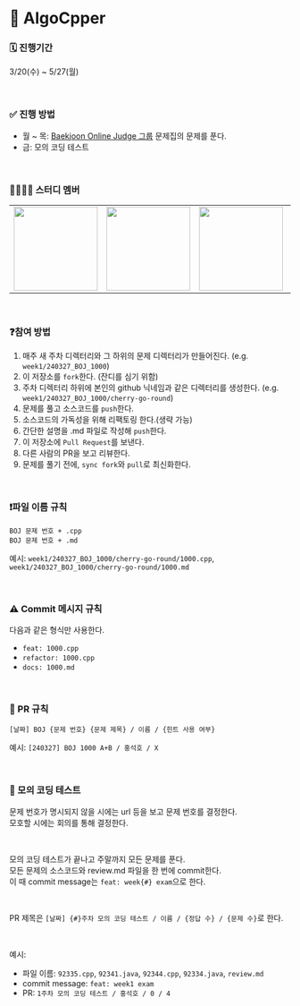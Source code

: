 # 🤔 AlgoCpper

### 🗓️ 진행기간
3/20(수) ~ 5/27(월)

<br/>

### ✅ 진행 방법
* 월 ~ 목: [Baekjoon Online Judge 그룹](https://www.acmicpc.net/group/20541) 문제집의 문제를 푼다.
* 금: 모의 코딩 테스트

<br/>

### 👨‍👩‍👦‍👦 스터디 멤버

<table>
  <td><a href="https://github.com/cherry-go-round"><img src="https://avatars.githubusercontent.com/u/126336224?s=96&v=4" width="150px;" alt=""></td>
  <td><a href="https://github.com/githublees"><img src="https://avatars.githubusercontent.com/u/44081552?s=96&v=4" width="150px;" alt=""></td>
  <td><a href="https://github.com/Hong-JinSuk"><img src="https://avatars.githubusercontent.com/u/86042721?s=96&v=4" width="150px;" alt=""></td>
  <td><a href="https://github.com/hyeonhoi11"><img src="https://avatars.githubusercontent.com/u/68214913?s=96&v=4" width="150px;" alt=""></td>
  <td><a href="https://github.com/JANGJAGUAR"><img src="https://avatars.githubusercontent.com/u/155319309?s=96&v=4" width="150px;" alt=""></td>
  <td><a href="https://github.com/nayoong02"><img src="https://avatars.githubusercontent.com/u/76741411?s=96&v=4" width="150px;" alt=""></td>
</table>
    
<br/>

### ❓참여 방법
1. 매주 새 주차 디렉터리와 그 하위의 문제 디렉터리가 만들어진다. (e.g. `week1/240327_BOJ_1000`)
3. 이 저장소를 `fork`한다. (잔디를 심기 위함)
4. 주차 디렉터리 하위에 본인의 github 닉네임과 같은 디렉터리를 생성한다. (e.g. `week1/240327_BOJ_1000/cherry-go-round`)
5. 문제를 풀고 소스코드를 `push`한다.
6. 소스코드의 가독성을 위해 리팩토링 한다.(생략 가능)
7. 간단한 설명을 .md 파일로 작성해 `push`한다.
8. 이 저장소에 `Pull Request`를 보낸다.
9. 다른 사람의 PR을 보고 리뷰한다.
10. 문제를 풀기 전에, `sync fork`와 `pull`로 최신화한다.

<br/>

### ❗️파일 이름 규칙
```
BOJ 문제 번호 + .cpp
BOJ 문제 번호 + .md
```
예시: `week1/240327_BOJ_1000/cherry-go-round/1000.cpp`, `week1/240327_BOJ_1000/cherry-go-round/1000.md`

<br/>

### ⚠️ Commit 메시지 규칙
다음과 같은 형식만 사용한다.
* `feat: 1000.cpp`
* `refactor: 1000.cpp`
* `docs: 1000.md`

<br/>
  
### 📌 PR 규칙
```
[날짜] BOJ {문제 번호} {문제 제목} / 이름 / {힌트 사용 여부}
```
예시: `[240327] BOJ 1000 A+B / 홍석호 / X`

<br/>

### 📝 모의 코딩 테스트
문제 번호가 명시되지 않을 시에는 url 등을 보고 문제 번호를 결정한다.   
모호할 시에는 회의를 통해 결정한다. 

<br/>

모의 코딩 테스트가 끝나고 주말까지 모든 문제를 푼다.   
모든 문제의 소스코드와 review.md 파일을 한 번에 commit한다.   
이 때 commit message는 `feat: week{#} exam`으로 한다. 

<br/>

PR 제목은 `[날짜] {#}주차 모의 코딩 테스트 / 이름 / {정답 수} / {문제 수}`로 한다.

<br/>

예시:   
* 파일 이름: `92335.cpp`, `92341.java`, `92344.cpp`, `92334.java`, `review.md`
* commit message: `feat: week1 exam`
* PR: `1주차 모의 코딩 테스트 / 홍석호 / 0 / 4`
